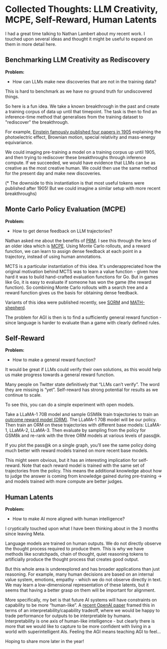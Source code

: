 # Collected Thoughts: LLM Creativity, MCPE, Self-Reward, Human Latents

I had a great time talking to Nathan Lambert about my recent work. I touched upon several ideas and thought it might be useful to expand on them in more detail here.

## Benchmarking LLM Creativity as Rediscovery

**Problem:**
- How can LLMs make new discoveries that are not in the training data?

This is hard to benchmark as we have no ground truth for undiscovered things.

So here is a fun idea. We take a known breakthrough in the past and create a training corpus of data up until that timepoint. The task is then to find an inference-time method that generalises from the training dataset to "rediscover" the breakthrough.

For example, [Einstein famously published four papers in 1905](https://en.wikipedia.org/wiki/Annus_mirabilis_papers) explaining the photoelectric effect, Brownian motion, special relativity and mass-energy equivariance. 

We could imaging pre-training a model on a training corpus up until 1905, and then trying to rediscover these breakthroughs through inference compute. If we succeeded, we would have evidence that LLMs can be as creative as the most creative human. We could then use the same method for the present day and make new discoveries.

(* The downside to this instantiation is that most useful tokens were published after 1905! But we could imagine a similar setup with more recent breakthroughs)

## Monte Carlo Policy Evaluation (MCPE)

**Problem:**
- How to get dense feedback on LLM trajectories?

Nathan asked me about the benefits of [PRM](https://arxiv.org/pdf/2211.14275). I see this through the lens of an older idea which is [MCPE](http://incompleteideas.net/book/first/ebook/node51.html). Using Monte Carlo rollouts, and a reward function, we can learn to assign dense feedback at each point in a trajectory, instead of using human annotations.

MCTS is a particular instantiation of this idea. It's underappreciated how the original motivation behind MCTS was to learn a value function - given how hard it was to build hand-crafted evaluation functions for Go. But in games like Go, it is easy to evaluate if someone has won the game (the reward function). So combining Monte Carlo rollouts with a search tree and a reward function gives us the basis for obtaining dense feedback.

Variants of this idea were published recently, see [SORM](https://arxiv.org/abs/2402.10963) and [MATH-shepherd](https://arxiv.org/abs/2312.08935).

The problem for AGI is then is to find a sufficiently general reward function - since language is harder to evaluate than a game with clearly defined rules.

## Self-Reward

**Problem:**
- How to make a general reward function?

It would be great if LLMs could verify their own solutions, as this would help us make progress towards a general reward function.

Many people on Twitter state definitively that “LLMs can’t verify”. The word they are missing is “yet”. Self-reward has strong potential for results as we continue to scale.

To see this, you can do a simple experiment with open models.

Take a LLaMA-1 70B model and sample GSM8k train trajectories to train an [outcome reward model (ORM)](https://arxiv.org/pdf/2211.14275). The LLaMA-1 70B model will be our policy. Then train an ORM on these trajectories with different base models: LLaMA-1, LLaMA-2, LLaMA-3. Then evaluate by sampling from the policy for GSM8k and re-rank with the three ORM models at various levels of pass@k.

If you plot the pass@k on a single graph, you’ll see the same policy doing much better with reward models trained on more recent base models.

This might seem obvious, but it has an interesting implication for self-reward. Note that each reward model is trained with the same set of trajectories from the policy. This means the additional knowledge about how to judge the answer is coming from knowledge gained during pre-training -> and models trained with more compute are better judges.

## Human Latents

**Problem:**
- How to make AI more aligned with human intelligence?

I cryptically touched upon what I have been thinking about in the 3 months since leaving Meta.

Language models are trained on human outputs. We do not directly observe the thought process required to produce them. This is why we have methods like scratchpads, chain of thought, quiet reasoning tokens to artificially produce the thought process that creates good output.

But this whole area is underexplored and has broader applications than just reasoning. For example, many human decisions are based on an internal value system, emotions, empathy - which we do not observe directly in text. We may learn a low-dimensional representation of these latents, but it seems that having a better grasp on them will be important for alignment.

More specifically, my bet is that future AI systems will have constraints on capability to be more “human-like”. A [recent OpenAI paper](https://openai.com/index/prover-verifier-games-improve-legibility/) framed this in terms of an interpretability/capability tradeoff, where we would be happy to trade performance for outputs to be interpretable by humans. Interpretability is one axis of human-like intelligence - but clearly there is more that we would like to capture to be more confident with living in a world with superintelligent AIs. Feeling the AGI means teaching AGI to feel...

Hoping to share more later in the year!


